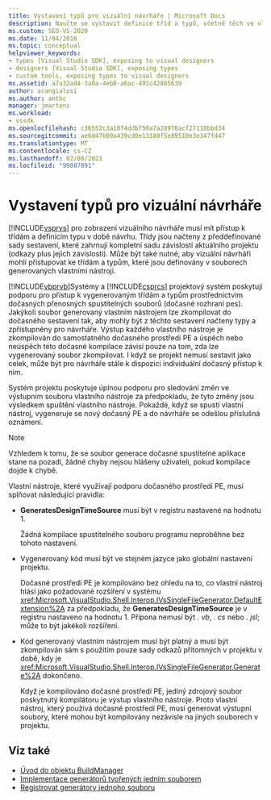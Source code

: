 ```yaml
---
title: Vystavení typů pro vizuální návrháře | Microsoft Docs
description: Naučte se vystavit definice tříd a typů, včetně těch ve vlastních nástrojích, aby je Visual Studio mohly zpřístupnit vizuálním návrhářům.
ms.custom: SEO-VS-2020
ms.date: 11/04/2016
ms.topic: conceptual
helpviewer_keywords:
- types [Visual Studio SDK], exposing to visual designers
- designers [Visual Studio SDK], exposing types
- custom tools, exposing types to visual designers
ms.assetid: a7a32ad4-3a0a-4eb8-a6ac-491c42885639
author: acangialosi
ms.author: anthc
manager: jmartens
ms.workload:
- vssdk
ms.openlocfilehash: c36552c3a10f4ddbf50a7a28978acf27118bbd34
ms.sourcegitcommit: ae6d47b09a439cd0e13180f5e89510e3e347fd47
ms.translationtype: MT
ms.contentlocale: cs-CZ
ms.lasthandoff: 02/08/2021
ms.locfileid: "99887091"
---
```

# <a name="expose-types-to-visual-designers"></a>Vystavení typů pro vizuální návrháře
[!INCLUDE[vsprvs](../../code-quality/includes/vsprvs_md.md)] pro zobrazení vizuálního návrháře musí mít přístup k třídám a definicím typu v době návrhu. Třídy jsou načteny z předdefinované sady sestavení, které zahrnují kompletní sadu závislostí aktuálního projektu (odkazy plus jejich závislosti). Může být také nutné, aby vizuální návrháři mohli přistupovat ke třídám a typům, které jsou definovány v souborech generovaných vlastními nástroji.

 [!INCLUDE[vbprvb](../../code-quality/includes/vbprvb_md.md)]Systémy a [!INCLUDE[csprcs](../../data-tools/includes/csprcs_md.md)] projektový systém poskytují podporu pro přístup k vygenerovaným třídám a typům prostřednictvím dočasných přenosných spustitelných souborů (dočasné rozhraní pes). Jakýkoli soubor generovaný vlastním nástrojem lze zkompilovat do dočasného sestavení tak, aby mohly být z těchto sestavení načteny typy a zpřístupněny pro návrháře. Výstup každého vlastního nástroje je zkompilován do samostatného dočasného prostředí PE a úspěch nebo neúspěch této dočasné kompilace závisí pouze na tom, zda lze vygenerovaný soubor zkompilovat. I když se projekt nemusí sestavit jako celek, může být pro návrháře stále k dispozici individuální dočasný přístup k nim.

 Systém projektu poskytuje úplnou podporu pro sledování změn ve výstupním souboru vlastního nástroje za předpokladu, že tyto změny jsou výsledkem spuštění vlastního nástroje. Pokaždé, když se spustí vlastní nástroj, vygeneruje se nový dočasný PE a do návrháře se odešlou příslušná oznámení.

> [!NOTE]
> Vzhledem k tomu, že se soubor generace dočasné spustitelné aplikace stane na pozadí, žádné chyby nejsou hlášeny uživateli, pokud kompilace dojde k chybě.

 Vlastní nástroje, které využívají podporu dočasného prostředí PE, musí splňovat následující pravidla:

- **GeneratesDesignTimeSource** musí být v registru nastavené na hodnotu 1.

     Žádná kompilace spustitelného souboru programu neproběhne bez tohoto nastavení.

- Vygenerovaný kód musí být ve stejném jazyce jako globální nastavení projektu.

     Dočasné prostředí PE je kompilováno bez ohledu na to, co vlastní nástroj hlásí jako požadované rozšíření v systému <xref:Microsoft.VisualStudio.Shell.Interop.IVsSingleFileGenerator.DefaultExtension%2A> za předpokladu, že **GeneratesDesignTimeSource** je v registru nastaveno na hodnotu 1. Přípona nemusí být *. vb*, *. cs* nebo *. jsl*; může to být jakékoli rozšíření.

- Kód generovaný vlastním nástrojem musí být platný a musí být zkompilován sám s použitím pouze sady odkazů přítomných v projektu v době, kdy je <xref:Microsoft.VisualStudio.Shell.Interop.IVsSingleFileGenerator.Generate%2A> dokončeno.

     Když je kompilováno dočasné prostředí PE, jediný zdrojový soubor poskytnutý kompilátoru je výstup vlastního nástroje. Proto vlastní nástroj, který používá dočasné prostředí PE, musí generovat výstupní soubory, které mohou být kompilovány nezávisle na jiných souborech v projektu.

## <a name="see-also"></a>Viz také
- [Úvod do objektu BuildManager](/previous-versions/8f9kffa8(v=vs.140))
- [Implementace generátorů tvořených jedním souborem](../../extensibility/internals/implementing-single-file-generators.md)
- [Registrovat generátory jednoho souboru](../../extensibility/internals/registering-single-file-generators.md)